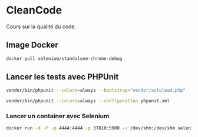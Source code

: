 # CleanCode

Cours sur la qualité du code.

## Image Docker

```sh
docker pull selenium/standalone-chrome-debug
```

## Lancer les tests avec PHPUnit

```sh
vendor/bin/phpunit --colors=always --bootstrap="vendor/autoload.php"
```

```sh
vendor/bin/phpunit --colors=always --configuration phpunit.xml
```

### Lancer un container avec Selenium
```sh
docker run -d -P -p 4444:4444 -p 37810:5900 -v /dev/shm:/dev/shm selenium/standalone-chrome-debug
```